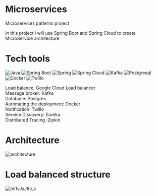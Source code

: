 # Microservices
Microservices patterns project

In this project i will use Spring Boot and Spring Cloud to create MicroService architecture.

<h1>Tech tools</h1>

![Java](https://img.shields.io/badge/-Java-090909?style=for-the-badge&logo=appveyor)
![Spring Boot](https://img.shields.io/badge/-Spring_Boot-407d41?style=for-the-badge&logo=springboot)
![Spring](https://img.shields.io/badge/-Spring-407d41?style=for-the-badge&logo=spring)
![Spring Cloud](https://img.shields.io/badge/-Spring_Cloud-407d41?style=for-the-badge&logo=springboot)
![Kafka](https://img.shields.io/badge/-Apache_Kafka-121212?style=for-the-badge&logo=apachekafka)
![Postgresql](https://img.shields.io/badge/-Postgresql-dedee0?style=for-the-badge&logo=postgresql)
![Docker](https://img.shields.io/badge/-Docker-313e94?style=for-the-badge&logo=docker)
![Twillo](https://img.shields.io/badge/-Twillo-121212?style=for-the-badge&logo=twilio)

Load balance: Google Cloud Load balancer <br>
Message broker: Kafka <br>
Database: Postgres <br>
Automating the deployment: Docker <br>
Notification: Twillo <br>
Service Discovery: Eureka <br>
Distributed Tracing :Zipkin <br>

<h1>Architecture</h1>

![architecture](https://user-images.githubusercontent.com/101453514/186715518-9621e33b-4b8e-45e1-a95c-9f3f4ff45b68.png)

<h1>Load balanced structure</h1>

![mi1vJxJ8v_c](https://user-images.githubusercontent.com/101453514/187726245-c545de08-3c63-41b7-82f8-6feb46873be1.jpg)


